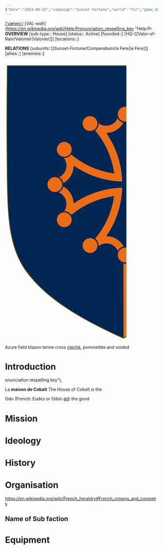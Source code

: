 ```yaml
---
{"date":"2024-08-22","campaign":"Sunset Fortune","world":"Tor","game_date":null,"type":"faction","description":null,"first mentioned":null,"met":null,"rel":null,"tags":["faction","VoR"],"icon":"FasUsers","dg-publish":true,"permalink":"/valor-of-rain/house-of-cobalt/","dgPassFrontmatter":true,"created":"2024-08-22T15:26:41.509+09:30","updated":"2024-10-14T13:53:09.994+10:30"}
---
```


[/ˈvælwɑː/](https://en.wikipedia.org/wiki/Help:IPA/English "Help:IPA/English") [_VAL-wah_](https://en.wikipedia.org/wiki/Help:Pronunciation_respelling_key "Help:Pr
**OVERVIEW**
[sub-type:: House]
[status:: Active]
[founded::]
[HQ::[[Valor-of-Rain/Valonier\|Valonier]]]
[locations::]

**RELATIONS**
[subunits::[[Sunset-Fortune/Compendium/la Fere\|la Fere]]]
[allies::]
[enemies::]
<?xml version="1.0" encoding="UTF-8" standalone="no"?><!-- Created with Inkscape (http://www.inkscape.org/) --><svg xmlns:inkscape="http://www.inkscape.org/namespaces/inkscape" xmlns:sodipodi="http://sodipodi.sourceforge.net/DTD/sodipodi-0.dtd" xmlns="http://www.w3.org/2000/svg" xmlns:svg="http://www.w3.org/2000/svg" xmlns:rdf="http://www.w3.org/1999/02/22-rdf-syntax-ns#" xmlns:cc="http://creativecommons.org/ns#" xmlns:dc="http://purl.org/dc/elements/1.1/" width="400" height="922.89941" id="svg2" version="1.1" inkscape:version="1.3.2 (091e20e, 2023-11-25)" sodipodi:docname="Arms_of_the_French_Region_of_Languedoc-Roussillon.svg" inkscape:export-filename="/Users/Soda/Desktop/UK of the GB and NI.png" inkscape:export-xdpi="143.23364" inkscape:export-ydpi="143.23364" style="display:inline">  <defs id="defs4"/>  <sodipodi:namedview id="base" pagecolor="#ffffff" bordercolor="#666666" borderopacity="1.0" inkscape:pageopacity="0.0" inkscape:pageshadow="2" inkscape:zoom="0.5573222" inkscape:cx="433.32205" inkscape:cy="519.44818" inkscape:document-units="px" inkscape:current-layer="g4362" showgrid="false" inkscape:window-width="1440" inkscape:window-height="900" inkscape:window-x="0" inkscape:window-y="0" inkscape:window-maximized="0" showguides="true" inkscape:guide-bbox="true" inkscape:object-nodes="false" inkscape:snap-nodes="false" inkscape:snap-page="true" inkscape:snap-bbox="false" inkscape:snap-grids="false" inkscape:snap-to-guides="false" fit-margin-top="0" fit-margin-left="0" fit-margin-right="0" fit-margin-bottom="0" inkscape:showpageshadow="0" inkscape:pagecheckerboard="1" inkscape:deskcolor="#d1d1d1">    <inkscape:grid type="xygrid" id="grid14322" empspacing="5" visible="false" enabled="true" snapvisiblegridlinesonly="true" originx="0" originy="0" spacingy="1" spacingx="1" units="px"/>  </sodipodi:namedview>  <metadata id="metadata7">    <rdf:RDF>      <cc:Work rdf:about="">        <dc:format>image/svg+xml</dc:format>        <dc:type rdf:resource="http://purl.org/dc/dcmitype/StillImage"/>        <dc:title/>      </cc:Work>    </rdf:RDF>  </metadata>  <g inkscape:label="Layer 1" inkscape:groupmode="layer" id="layer1" transform="translate(459.63712,507.03897)" style="display:inline">    <g id="g54773">      <g id="g21919" transform="translate(-1426.2526,-111.22153)">        <g id="g18119" transform="translate(0,-80)"/>        <g transform="matrix(1.8844245,0,0,1.8844245,176.41187,-288.2031)" style="display:inline" id="g164334">          <path inkscape:connector-curvature="0" id="path7014-6-7-28-1-5-9-4" style="fill:#002654;fill-opacity:1;stroke:none;display:inline" d="m 423.47373,-47.84794 c -1.0759,67.807895 -1.0124,135.625095 0,203.43086 0.9754,65.3291 4.2342,116.3096 33.5012,156.1723 35.255,48.0186 93.9884,82.67104 169.5399,116.7162 75.5514,-34.04516 134.2848,-68.6976 169.5398,-116.7162 29.267,-39.8627 32.5258,-90.8432 33.5012,-156.1723 1.0124,-67.805765 1.0759,-135.622965 0,-203.43086 l -406.0821,0 z" sodipodi:nodetypes="csscsscc"/>          <g transform="matrix(1.1266249,0,0,1.1266249,1613.0464,344.64509)" id="g11618-9-0-2" style="stroke-width:0.88760686;stroke-miterlimit:4;stroke-dasharray:none;display:inline"/>          <g id="g13998" style="display:inline" transform="translate(1426.2526,111.22153)"/>          <g transform="matrix(1.1266249,0,0,1.1266249,3386.642,407.95307)" id="g11618-9-0-2-5" style="stroke-width:0.88760686;stroke-miterlimit:4;stroke-dasharray:none;display:inline"/>          <g id="g34755-2-0" transform="translate(-897.7242,-194.82725)" style="display:inline"/>          <g id="g45813-0" transform="translate(-1049.7035,-504.13134)" style="display:inline"/>          <g transform="matrix(0.67659914,0,0,0.67659914,426.63889,-20.993879)" id="g4362">            <path inkscape:connector-curvature="0" sodipodi:nodetypes="ccccccccsc" id="path3214" style="fill:#ec6d18;fill-opacity:1;fill-rule:evenodd;stroke:none;display:inline" d="m 595.0894,268.74869 -90.32892,-0.39216 c -55.44101,4.89297 -52.18191,37.60027 -50.21536,56.39822 l -133.85357,-40.15312 36.529,111.03412 -62.09324,50.81773 0.43608,218.85805 C 412.85766,612.64895 493.096,561.57147 552.31441,484.02749 c 21.63482,-40.61988 38.42845,-85.43813 40.52327,-149.05431 0.67591,-20.52637 4.06433,-42.81337 2.25172,-66.22449 z"/>            <path inkscape:connector-curvature="0" sodipodi:nodetypes="ccccccc" id="path3568" style="fill:#002654;fill-opacity:1;fill-rule:evenodd;stroke:none;display:inline" d="m 328.32019,266.28495 37.23499,-0.0921 0,365.36358 -36.45068,17.11994 -0.78431,-7.45959 0,-374.93192 z"/>            <path inkscape:connector-curvature="0" sodipodi:nodetypes="ccccccc" id="path5508" style="fill:#002654;fill-opacity:1;fill-rule:evenodd;stroke:none;display:inline" d="m 403.06684,266.2883 39.49983,-0.0677 0,320.76325 -39.49983,23.10685 0,-0.94005 0,-342.86235 z"/>            <path inkscape:connector-curvature="0" sodipodi:nodetypes="ccccc" id="path5510" style="fill:#002654;fill-opacity:1;fill-rule:evenodd;stroke:none;display:inline" d="m 521.57225,266.70408 -39.49983,-0.067 0,290.30631 c 11.846,-6.24195 32.00459,-25.96962 39.49983,-35.42252 z"/>            <path inkscape:connector-curvature="0" sodipodi:nodetypes="cccccc" id="path5512" style="fill:#002654;fill-opacity:1;fill-rule:evenodd;stroke:none;display:inline" d="m 595.04842,267.40864 -35.97043,0.54691 0,119.14501 0,83.11276 c 31.47902,-61.35827 32.48405,-108.00758 36.75474,-188.7432 z"/>            <path inkscape:connector-curvature="0" d="m 443,1368.7777 c 0,0 -156.19471,-188.3212 -156.19471,-666.92192 0,-478.60066 0,-433.49922 0,-433.49922 l 312.38944,0 0,433.49922 C 599.19473,1180.4565 443,1368.7777 443,1368.7777 z" style="fill:none;stroke:none;display:inline" id="path3227"/>            <g style="fill:#ec6d18;fill-opacity:1;stroke:#002654;stroke-width:2.3047297;stroke-miterlimit:4;stroke-opacity:1;stroke-dasharray:none;display:inline" transform="matrix(1.3016628,0,0,1.3016794,-2565.6108,-568.79776)" id="g16252">              <path inkscape:connector-curvature="0" style="fill:#ec6d18;fill-opacity:1;fill-rule:evenodd;stroke:#002654;stroke-width:2.3047297;stroke-linecap:butt;stroke-linejoin:miter;stroke-miterlimit:4;stroke-opacity:1;stroke-dasharray:none" d="m 2201.4845,500.70333 c -4.7445,0 -9.4057,0.2639 -14.0313,0.71875 -0.2868,12.97986 -10.9206,23.43752 -23.9687,23.4375 -5.1093,-8e-5 -9.8347,-1.63974 -13.7188,-4.375 -2.2056,-2.45229 -4.4786,-4.85284 -6.8125,-7.1875 -5.4822,2.48316 -10.7899,5.30529 -15.875,8.4375 1.8116,1.69271 3.5803,3.41917 5.3125,5.1875 0.9351,1.11745 1.9518,2.14558 3,3.15625 0.068,0.0658 0.1188,0.15342 0.1875,0.21875 22.38,24.1556 37.657,54.94886 42.5,89.125 -38.3346,-5.42977 -72.4383,-23.98976 -97.6562,-50.96875 -3.1307,5.08128 -5.9862,10.36584 -8.4688,15.84375 2.0007,1.9988 4.0376,3.96832 6.125,5.875 3.3757,4.13081 5.4062,9.41583 5.4063,15.15625 -1e-4,13.06932 -10.491,23.68449 -23.5,23.9375 -0.425,4.47328 -0.6251,9.00982 -0.625,13.59375 0,4.89355 0.2352,9.73331 0.7187,14.5 12.9652,0.30349 23.4062,10.93119 23.4063,23.96875 -1e-4,4.66188 -1.3433,9.01161 -3.6563,12.6875 -2.694,2.39906 -5.3195,4.86243 -7.875,7.4063 2.5682,5.6668 5.5205,11.1335 8.7813,16.375 25.1633,-26.77177 59.0893,-45.19557 97.2187,-50.62505 -5.5898,37.99185 -24.0768,71.78525 -50.875,96.81255 5.093,3.1371 10.4149,5.9515 15.9063,8.4375 2.038,-2.0283 4.0306,-4.0928 5.9687,-6.2188 4.1126,-3.3169 9.3155,-5.3124 15,-5.3125 13.0587,10e-5 23.6679,10.4742 23.9375,23.4688 4.4835,0.4269 8.999,0.6562 13.5938,0.6562 4.8935,0 9.7333,-0.2665 14.5,-0.75 0,-3e-4 0.031,3e-4 0.031,0 0.3203,-12.9502 10.9108,-23.375 23.9375,-23.375 4.6794,10e-5 9.0341,1.3899 12.7188,3.7188 2.3852,2.6766 4.844,5.2811 7.375,7.8125 5.6759,-2.571 11.1569,-5.5156 16.4062,-8.7813 -26.5665,-24.9688 -44.9135,-58.5778 -50.5,-96.34375 37.7562,5.58971 71.3818,23.91034 96.3438,50.46875 3.2615,-5.2462 6.1822,-10.7342 8.75,-16.4062 -2.3226,-2.32558 -4.7095,-4.58075 -7.1563,-6.7813 -2.7264,-3.88977 -4.3437,-8.61826 -4.3437,-13.71875 10e-5,-13.03745 10.441,-23.63489 23.4062,-23.9375 0.4548,-4.62558 0.6875,-9.31801 0.6875,-14.0625 0,-4.73391 -0.2347,-9.4157 -0.6875,-14.03125 -12.9653,-0.30344 -23.4062,-10.93116 -23.4062,-23.96875 10e-5,-5.12497 1.6243,-9.8592 4.375,-13.75 2.4304,-2.18711 4.8158,-4.43881 7.125,-6.75 -2.486,-5.49134 -5.3004,-10.81321 -8.4375,-15.90625 -1.7668,1.89537 -3.5818,3.7532 -5.4375,5.5625 -1.0978,0.93785 -2.1643,1.92066 -3.1563,2.96875 -23.9289,22.14845 -54.3982,37.33603 -88.1875,42.3125 5.4331,-38.12885 23.8756,-72.06549 50.6563,-97.21875 -5.2482,-3.26636 -10.7314,-6.20943 -16.4063,-8.78125 -2.3091,2.31661 -4.5599,4.69301 -6.75,7.125 -3.9111,2.77508 -8.6935,4.43741 -13.8437,4.4375 -13.0481,-1.7e-4 -23.6514,-10.45766 -23.9375,-23.4375 -4.6256,-0.45485 -9.3181,-0.71875 -14.0625,-0.71875 z m 0,14.40625 c 5.4852,14.65345 19.2193,25.25893 35.5312,26.25 -18.591,27.8166 -29.7948,60.96631 -30.7187,96.6875 35.7195,-0.91794 68.9048,-12.07803 96.7187,-30.65625 1.0096,16.28659 11.6475,29.97823 26.2813,35.46875 -14.6483,5.48332 -25.2839,19.1956 -26.2813,35.5 -27.8138,-18.5782 -60.9991,-29.76931 -96.7187,-30.6875 0.9235,35.7122 12.1362,68.87535 30.7187,96.68755 -16.1071,1.1604 -29.6178,11.7696 -35.0625,26.2812 -5.5304,-14.7738 -19.4178,-25.4737 -35.9062,-26.3125 18.5586,-27.8036 29.7016,-60.9561 30.625,-96.65625 -35.7135,0.92401 -68.8445,12.13636 -96.6563,30.71875 -1.1604,-16.10716 -11.7698,-29.6178 -26.2812,-35.0625 14.7805,-5.53279 25.4823,-19.43906 26.3125,-35.9375 27.8043,18.56783 60.9271,29.73277 96.625,30.65625 -0.9242,-35.72327 -12.0746,-68.8717 -30.6563,-96.6875 16.2943,-1.00304 29.9763,-11.61102 35.4688,-26.25 z" id="path14367"/>              <g style="fill:#ec6d18;fill-opacity:1;stroke:#002654;stroke-width:2.3047297;stroke-miterlimit:4;stroke-opacity:1;stroke-dasharray:none" id="g16238">                <path transform="matrix(0.775253,0,0,0.81501,1089.4,186.8612)" d="m 1455,387.86218 c 0,10.76956 -9.1782,19.5 -20.5,19.5 -11.3218,0 -20.5,-8.73044 -20.5,-19.5 0,-10.76955 9.1782,-19.5 20.5,-19.5 11.3218,0 20.5,8.73045 20.5,19.5 z" sodipodi:ry="19.5" sodipodi:rx="20.5" sodipodi:cy="387.86218" sodipodi:cx="1434.5" id="path14388" style="fill:#ec6d18;fill-opacity:1;fill-rule:evenodd;stroke:#002654;stroke-width:2.89945793;stroke-linecap:butt;stroke-linejoin:miter;stroke-miterlimit:4;stroke-opacity:1;stroke-dasharray:none" sodipodi:type="arc"/>                <path transform="matrix(0.671389,-0.387627,0.407505,0.705818,1010.393,804.0035)" d="m 1455,387.86218 c 0,10.76956 -9.1782,19.5 -20.5,19.5 -11.3218,0 -20.5,-8.73044 -20.5,-19.5 0,-10.76955 9.1782,-19.5 20.5,-19.5 11.3218,0 20.5,8.73045 20.5,19.5 z" sodipodi:ry="19.5" sodipodi:rx="20.5" sodipodi:cy="387.86218" sodipodi:cx="1434.5" id="path14390" style="fill:#ec6d18;fill-opacity:1;fill-rule:evenodd;stroke:#002654;stroke-width:2.89945912;stroke-linecap:butt;stroke-linejoin:miter;stroke-miterlimit:4;stroke-opacity:1;stroke-dasharray:none" sodipodi:type="arc"/>                <path transform="matrix(-0.671389,-0.387627,0.407505,-0.705818,2936.607,1593.817)" d="m 1455,387.86218 c 0,10.76956 -9.1782,19.5 -20.5,19.5 -11.3218,0 -20.5,-8.73044 -20.5,-19.5 0,-10.76955 9.1782,-19.5 20.5,-19.5 11.3218,0 20.5,8.73045 20.5,19.5 z" sodipodi:ry="19.5" sodipodi:rx="20.5" sodipodi:cy="387.86218" sodipodi:cx="1434.5" id="path14392" style="fill:#ec6d18;fill-opacity:1;fill-rule:evenodd;stroke:#002654;stroke-width:2.89945912;stroke-linecap:butt;stroke-linejoin:miter;stroke-miterlimit:4;stroke-opacity:1;stroke-dasharray:none" sodipodi:type="arc"/>                <path transform="matrix(-0.775254,-4.402797e-7,4.628583e-7,-0.815011,3313.6,1098.86)" d="m 1455,387.86218 c 0,10.76956 -9.1782,19.5 -20.5,19.5 -11.3218,0 -20.5,-8.73044 -20.5,-19.5 0,-10.76955 9.1782,-19.5 20.5,-19.5 11.3218,0 20.5,8.73045 20.5,19.5 z" sodipodi:ry="19.5" sodipodi:rx="20.5" sodipodi:cy="387.86218" sodipodi:cx="1434.5" id="path14394" style="fill:#ec6d18;fill-opacity:1;fill-rule:evenodd;stroke:#002654;stroke-width:2.89945412;stroke-linecap:butt;stroke-linejoin:miter;stroke-miterlimit:4;stroke-opacity:1;stroke-dasharray:none" sodipodi:type="arc"/>                <path transform="matrix(-0.671389,0.387627,-0.407505,-0.705819,3392.606,481.716)" d="m 1455,387.86218 c 0,10.76956 -9.1782,19.5 -20.5,19.5 -11.3218,0 -20.5,-8.73044 -20.5,-19.5 0,-10.76955 9.1782,-19.5 20.5,-19.5 11.3218,0 20.5,8.73045 20.5,19.5 z" sodipodi:ry="19.5" sodipodi:rx="20.5" sodipodi:cy="387.86218" sodipodi:cx="1434.5" id="path14396" style="fill:#ec6d18;fill-opacity:1;fill-rule:evenodd;stroke:#002654;stroke-width:2.89945769;stroke-linecap:butt;stroke-linejoin:miter;stroke-miterlimit:4;stroke-opacity:1;stroke-dasharray:none" sodipodi:type="arc"/>                <path sodipodi:type="arc" style="fill:#ec6d18;fill-opacity:1;fill-rule:evenodd;stroke:#002654;stroke-width:2.89945674;stroke-linecap:butt;stroke-linejoin:miter;stroke-miterlimit:4;stroke-opacity:1;stroke-dasharray:none" id="path14398" sodipodi:cx="1434.5" sodipodi:cy="387.86218" sodipodi:rx="20.5" sodipodi:ry="19.5" d="m 1455,387.86218 c 0,10.76956 -9.1782,19.5 -20.5,19.5 -11.3218,0 -20.5,-8.73044 -20.5,-19.5 0,-10.76955 9.1782,-19.5 20.5,-19.5 11.3218,0 20.5,8.73045 20.5,19.5 z" transform="matrix(-0.387628,0.671389,-0.705819,-0.407505,3152.458,-92.24858)"/>                <path sodipodi:type="arc" style="fill:#ec6d18;fill-opacity:1;fill-rule:evenodd;stroke:#002654;stroke-width:2.89945412;stroke-linecap:butt;stroke-linejoin:miter;stroke-miterlimit:4;stroke-opacity:1;stroke-dasharray:none" id="path14400" sodipodi:cx="1434.5" sodipodi:cy="387.86218" sodipodi:rx="20.5" sodipodi:ry="19.5" d="m 1455,387.86218 c 0,10.76956 -9.1782,19.5 -20.5,19.5 -11.3218,0 -20.5,-8.73044 -20.5,-19.5 0,-10.76955 9.1782,-19.5 20.5,-19.5 11.3218,0 20.5,8.73045 20.5,19.5 z" transform="matrix(-4.402797e-7,0.775254,-0.815011,-4.628583e-7,2657.502,-469.2423)"/>                <path sodipodi:type="arc" style="fill:#ec6d18;fill-opacity:1;fill-rule:evenodd;stroke:#002654;stroke-width:2.89945769;stroke-linecap:butt;stroke-linejoin:miter;stroke-miterlimit:4;stroke-opacity:1;stroke-dasharray:none" id="path14402" sodipodi:cx="1434.5" sodipodi:cy="387.86218" sodipodi:rx="20.5" sodipodi:ry="19.5" d="m 1455,387.86218 c 0,10.76956 -9.1782,19.5 -20.5,19.5 -11.3218,0 -20.5,-8.73044 -20.5,-19.5 0,-10.76955 9.1782,-19.5 20.5,-19.5 11.3218,0 20.5,8.73045 20.5,19.5 z" transform="matrix(0.387627,0.671389,-0.705819,0.407505,2040.357,-548.2492)"/>                <path transform="matrix(0.671389,0.387628,-0.407505,0.705819,1466.393,-308.0995)" d="m 1455,387.86218 c 0,10.76956 -9.1782,19.5 -20.5,19.5 -11.3218,0 -20.5,-8.73044 -20.5,-19.5 0,-10.76955 9.1782,-19.5 20.5,-19.5 11.3218,0 20.5,8.73045 20.5,19.5 z" sodipodi:ry="19.5" sodipodi:rx="20.5" sodipodi:cy="387.86218" sodipodi:cx="1434.5" id="path14404" style="fill:#ec6d18;fill-opacity:1;fill-rule:evenodd;stroke:#002654;stroke-width:2.89945674;stroke-linecap:butt;stroke-linejoin:miter;stroke-miterlimit:4;stroke-opacity:1;stroke-dasharray:none" sodipodi:type="arc"/>                <path sodipodi:type="arc" style="fill:#ec6d18;fill-opacity:1;fill-rule:evenodd;stroke:#002654;stroke-width:2.89945912;stroke-linecap:butt;stroke-linejoin:miter;stroke-miterlimit:4;stroke-opacity:1;stroke-dasharray:none" id="path14406" sodipodi:cx="1434.5" sodipodi:cy="387.86218" sodipodi:rx="20.5" sodipodi:ry="19.5" d="m 1455,387.86218 c 0,10.76956 -9.1782,19.5 -20.5,19.5 -11.3218,0 -20.5,-8.73044 -20.5,-19.5 0,-10.76955 9.1782,-19.5 20.5,-19.5 11.3218,0 20.5,8.73045 20.5,19.5 z" transform="matrix(0.387627,-0.671389,0.705818,0.407505,1250.543,1377.968)"/>                <path sodipodi:type="arc" style="fill:#ec6d18;fill-opacity:1;fill-rule:evenodd;stroke:#002654;stroke-width:2.89945793;stroke-linecap:butt;stroke-linejoin:miter;stroke-miterlimit:4;stroke-opacity:1;stroke-dasharray:none" id="path14408" sodipodi:cx="1434.5" sodipodi:cy="387.86218" sodipodi:rx="20.5" sodipodi:ry="19.5" d="m 1455,387.86218 c 0,10.76956 -9.1782,19.5 -20.5,19.5 -11.3218,0 -20.5,-8.73044 -20.5,-19.5 0,-10.76955 9.1782,-19.5 20.5,-19.5 11.3218,0 20.5,8.73045 20.5,19.5 z" transform="matrix(1.565175e-7,-0.775253,0.81501,1.645442e-7,1745.499,1754.96)"/>                <path sodipodi:type="arc" style="fill:#ec6d18;fill-opacity:1;fill-rule:evenodd;stroke:#002654;stroke-width:2.89945912;stroke-linecap:butt;stroke-linejoin:miter;stroke-miterlimit:4;stroke-opacity:1;stroke-dasharray:none" id="path14410" sodipodi:cx="1434.5" sodipodi:cy="387.86218" sodipodi:rx="20.5" sodipodi:ry="19.5" d="m 1455,387.86218 c 0,10.76956 -9.1782,19.5 -20.5,19.5 -11.3218,0 -20.5,-8.73044 -20.5,-19.5 0,-10.76955 9.1782,-19.5 20.5,-19.5 11.3218,0 20.5,8.73045 20.5,19.5 z" transform="matrix(-0.387627,-0.671389,0.705818,-0.407505,2362.644,1833.966)"/>              </g>            </g>          </g>          <path inkscape:connector-curvature="0" id="path7014-6-7-28-1-5-9" style="fill:none;stroke:#554400;stroke-width:1.36434227;stroke-miterlimit:4;stroke-dasharray:none;display:inline" d="m 423.3577,32.60745 c -1.0759,67.80789 -1.0124,135.6251 0,203.43086 0.9754,65.3291 4.2342,116.3096 33.5012,156.1723 35.255,48.0186 93.9884,82.67104 169.5399,116.7162 75.5514,-34.04516 134.2848,-68.6976 169.5398,-116.7162 29.267,-39.8627 32.5258,-90.8432 33.5012,-156.1723 1.0124,-67.80576 1.0759,-135.62297 0,-203.43086 l -406.0821,0 z" sodipodi:nodetypes="csscsscc" transform="translate(0,-80)"/>        </g>      </g>    </g>  </g>  <style id="style33631" type="text/css">.st0{fill:#AA0000;}.st1{fill:#AA8800;}.st2{fill:#1E6D3E;stroke:#D4AA00;stroke-width:0.8861;stroke-miterlimit:282;}.st3{fill:#115697;stroke:#FFFFFF;stroke-width:1.6242;}.st4{fill:#AF9631;}.st5{fill:none;stroke:#554400;stroke-width:1.225;}.st6{fill:none;stroke:#554400;stroke-width:1.786;}.st7{fill:#FFFDF6;stroke:#AA8800;stroke-width:1.8814;stroke-miterlimit:282;}.st8{fill:#E2CA73;}.st9{fill:#E30B1D;}.st10{fill:#D1B948;stroke:#806600;stroke-width:2.6805;stroke-miterlimit:282;}.st11{adobe-knockout:false;}.st12{fill:#E4C72D;}.st13{fill:#E6D289;}.st14{fill:#E7C954;}.st15{fill:#E90031;}.st16{fill:#806600;}.st17{fill:none;stroke:#806600;stroke-width:2.2001;stroke-miterlimit:282;}.st18{fill:#E94545;stroke:#AA0000;stroke-width:0.1793;stroke-miterlimit:282;}.st19{fill:none;stroke:#806600;stroke-width:2.6805;stroke-miterlimit:282;}.st20{fill:#B19123;}.st21{fill:#990000;stroke:#4C0000;stroke-width:2.1791;}.st22{adobe-knockout:true;}.st23{fill:#BAA240;stroke:#806600;stroke-width:0.6645;stroke-miterlimit:282;}.st24{fill:#F6E07C;stroke:#806600;stroke-width:0.7;stroke-miterlimit:282;}.st25{fill:none;stroke:#5A5013;stroke-width:1.3401;}.st26{fill:#C40000;stroke:#AA8800;stroke-width:1.4887;stroke-miterlimit:282;}.st27{fill:none;stroke:#806600;stroke-width:0.5454;stroke-miterlimit:282;}.st28{fill:#ECECEC;}.st29{fill:#1E6D3E;}.st30{fill:#EEE0AC;}.st31{fill:#E94545;stroke:#AA0000;stroke-width:0.2184;stroke-miterlimit:282;}.st32{fill:#2B96F6;stroke:#FFFFFF;stroke-width:1.6242;}.st33{fill:#554400;}.st34{fill:none;stroke:#554400;stroke-width:1.1613;stroke-miterlimit:282;}.st35{fill:none;stroke:#A02C2C;stroke-width:1.1809;}.st36{fill:#BA9A2E;}.st37{fill:#BAA240;}.st38{fill:#8C0000;}.st39{fill:#5A4C19;stroke:#000000;stroke-width:0.8217;stroke-miterlimit:282;}.st40{fill:#BC0028;}.st41{fill:none;stroke:#4C0000;stroke-width:2.1791;}.st42{fill:#BCA33E;}.st43{fill:#228FE0;}.st44{fill:#F8ECA8;stroke:#806600;stroke-width:0.7;stroke-miterlimit:282;}.st45{fill:#E6D289;stroke:#5B4F0F;stroke-width:1.5691;}.st46{fill:#F6C058;}.st47{fill:#F6DC78;}.st48{fill:#F6E078;}.st49{fill:none;stroke:#806600;stroke-width:0.7;stroke-miterlimit:282;}.st50{fill:#F7EBA7;}.st51{fill:#F8ECA8;}.st52{fill:none;stroke:#5A4F11;stroke-width:1.3401;}.st53{fill:none;stroke:#584B13;stroke-width:1.3401;}.st54{fill:none;stroke:#554400;stroke-width:1.1809;}.st55{fill:none;stroke:#554400;stroke-width:1.3204;}.st56{fill:#8C0000;stroke:#4C0000;stroke-width:2.1791;}.st57{fill:#C2A944;}.st58{fill:#C30918;}.st59{fill:#FFFFFF;adobe-knockout:false;}.st60{fill:#C5A941;}.st61{fill:#2B2200;}.st62{fill:#990000;}.st63{fill:#C9AD19;}.st64{fill:#4C0000;stroke:#4C0000;stroke-width:2.1791;}.st65{fill:none;stroke:#A0892C;stroke-width:2.4364;}.st66{fill:#D1B948;stroke:#806600;stroke-width:2.5035;stroke-miterlimit:282;}.st67{fill:#FEE46E;}.st68{fill:#FF0A3E;}.st69{fill:#FF96AD;}.st70{fill:#61B3FD;}.st71{fill:#FFE455;}.st72{fill:#FFFFFF;}.st73{fill:#61B3FD;stroke:#FFFFFF;stroke-width:2.4364;}.st74{fill:#E6D289;stroke:#554400;stroke-width:1.1649;}.st75{fill:#E6D289;stroke:#554400;stroke-width:1.3401;}.st76{fill:#0F7ABC;stroke:#053C68;stroke-width:1.3204;}.st77{fill:none;}.st78{fill:#D0B54E;stroke:#554400;stroke-width:1.225;}.st79{fill:#D0B54E;stroke:#554400;stroke-width:1.1809;}.st80{fill:#CCCCCC;}.st81{fill:#F6E07C;stroke:#806600;stroke-width:1.0896;stroke-miterlimit:282;}.st82{fill:#BAA240;stroke:#806600;stroke-width:0.7;stroke-miterlimit:282;}.st83{fill:none;stroke:#808080;stroke-width:1.5;}.st84{fill:#D1B548;stroke:#554400;stroke-width:1.1613;stroke-miterlimit:282;}.st85{fill:none;stroke:#806600;stroke-width:1.3401;}.st86{fill:#DEC35D;stroke:#A0892C;stroke-width:1.225;}.st87{fill:#D0B54E;}.st88{fill:#D1B548;}.st89{fill:#D1B948;}.st90{fill:#E7C954;stroke:#806600;stroke-width:0.7;stroke-miterlimit:282;}.st91{fill:#D3B34A;}.st92{fill:none;stroke:#806600;stroke-width:0.6645;stroke-miterlimit:282;}.st93{fill:none;stroke:#800000;stroke-width:1.2212;}.st94{fill:#E4C72D;stroke:#806600;stroke-width:0.6871;stroke-miterlimit:282;}.st95{fill:#F6DC78;stroke:#554400;stroke-width:1.1613;stroke-miterlimit:282;}.st96{fill:#A3861A;}.st97{fill:#D1B948;stroke:#806600;stroke-width:0.6871;stroke-miterlimit:282;}.st98{fill:#756412;}.st99{fill:#E94545;stroke:#AA0000;stroke-width:2.2001;stroke-miterlimit:282;}.st100{fill:#DEC35D;}.st101{fill:#E94545;stroke:#AA0000;stroke-width:2.6805;stroke-miterlimit:282;}.st102{fill:none;stroke:#806600;stroke-width:0.6871;stroke-miterlimit:282;}</style></svg>
Azure field
blazon tenne cross [cleché](https://en.wikipedia.org/wiki/Clech%C3%A9 "Cleché"), pommettée and voided

# Introduction
onunciation respelling key"),

La **maison de Cobalt**
The House of Cobalt is the 

Odo (French: Eudes or Odon [ød](https://en.wikipedia.org/wiki/Help:IPA/French "Help:IPA/French")) the good





# Mission


# Ideology



# History





# Organisation
https://en.wikipedia.org/wiki/French_heraldry#French_crowns_and_coronets


## Name of Sub faction 



# Equipment

